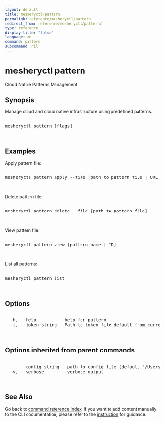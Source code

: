 ```yaml
---
layout: default
title: mesheryctl-pattern
permalink: reference/mesheryctl/pattern
redirect_from: reference/mesheryctl/pattern/
type: reference
display-title: "false"
language: en
command: pattern
subcommand: nil
---
```


# mesheryctl pattern

Cloud Native Patterns Management

## Synopsis

Manage cloud and cloud native infrastructure using predefined patterns.

<pre class='codeblock-pre'>
<div class='codeblock'>
mesheryctl pattern [flags]

</div>
</pre> 

## Examples

Apply pattern file:
<pre class='codeblock-pre'>
<div class='codeblock'>
mesheryctl pattern apply --file [path to pattern file | URL of the file]

</div>
</pre> 

Delete pattern file:
<pre class='codeblock-pre'>
<div class='codeblock'>
mesheryctl pattern delete --file [path to pattern file]

</div>
</pre> 

View pattern file:
<pre class='codeblock-pre'>
<div class='codeblock'>
mesheryctl pattern view [pattern name | ID]

</div>
</pre> 

List all patterns:
<pre class='codeblock-pre'>
<div class='codeblock'>
mesheryctl pattern list

</div>
</pre> 

## Options

<pre class='codeblock-pre'>
<div class='codeblock'>
  -h, --help           help for pattern
  -t, --token string   Path to token file default from current context

</div>
</pre>

## Options inherited from parent commands

<pre class='codeblock-pre'>
<div class='codeblock'>
      --config string   path to config file (default "/Users/lee/.meshery/config.yaml")
  -v, --verbose         verbose output

</div>
</pre>

## See Also

Go back to [command reference index](/reference/mesheryctl/), if you want to add content manually to the CLI documentation, please refer to the [instruction](/project/contributing/contributing-cli#preserving-manually-added-documentation) for guidance.
